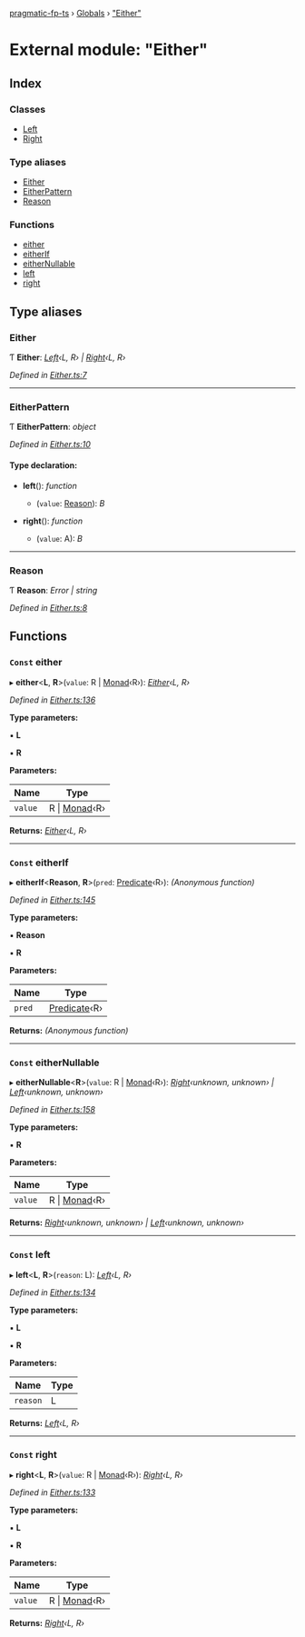 [pragmatic-fp-ts](../README.md) › [Globals](../globals.md) › ["Either"](_either_.md)

# External module: "Either"

## Index

### Classes

* [Left](../classes/_either_.left.md)
* [Right](../classes/_either_.right.md)

### Type aliases

* [Either](_either_.md#either)
* [EitherPattern](_either_.md#eitherpattern)
* [Reason](_either_.md#reason)

### Functions

* [either](_either_.md#const-either)
* [eitherIf](_either_.md#const-eitherif)
* [eitherNullable](_either_.md#const-eithernullable)
* [left](_either_.md#const-left)
* [right](_either_.md#const-right)

## Type aliases

###  Either

Ƭ **Either**: *[Left](../classes/_either_.left.md)‹L, R› | [Right](../classes/_either_.right.md)‹L, R›*

*Defined in [Either.ts:7](https://github.com/hermann-p/pragmatic-fp-ts/blob/bab22d3/src/Either.ts#L7)*

___

###  EitherPattern

Ƭ **EitherPattern**: *object*

*Defined in [Either.ts:10](https://github.com/hermann-p/pragmatic-fp-ts/blob/bab22d3/src/Either.ts#L10)*

#### Type declaration:

* **left**(): *function*

  * (`value`: [Reason](_either_.md#reason)): *B*

* **right**(): *function*

  * (`value`: A): *B*

___

###  Reason

Ƭ **Reason**: *Error | string*

*Defined in [Either.ts:8](https://github.com/hermann-p/pragmatic-fp-ts/blob/bab22d3/src/Either.ts#L8)*

## Functions

### `Const` either

▸ **either**<**L**, **R**>(`value`: R | [Monad](../classes/_monad_.monad.md)‹R›): *[Either](_either_.md#either)‹L, R›*

*Defined in [Either.ts:136](https://github.com/hermann-p/pragmatic-fp-ts/blob/bab22d3/src/Either.ts#L136)*

**Type parameters:**

▪ **L**

▪ **R**

**Parameters:**

Name | Type |
------ | ------ |
`value` | R &#124; [Monad](../classes/_monad_.monad.md)‹R› |

**Returns:** *[Either](_either_.md#either)‹L, R›*

___

### `Const` eitherIf

▸ **eitherIf**<**Reason**, **R**>(`pred`: [Predicate](_types_.md#predicate)‹R›): *(Anonymous function)*

*Defined in [Either.ts:145](https://github.com/hermann-p/pragmatic-fp-ts/blob/bab22d3/src/Either.ts#L145)*

**Type parameters:**

▪ **Reason**

▪ **R**

**Parameters:**

Name | Type |
------ | ------ |
`pred` | [Predicate](_types_.md#predicate)‹R› |

**Returns:** *(Anonymous function)*

___

### `Const` eitherNullable

▸ **eitherNullable**<**R**>(`value`: R | [Monad](../classes/_monad_.monad.md)‹R›): *[Right](../classes/_either_.right.md)‹unknown, unknown› | [Left](../classes/_either_.left.md)‹unknown, unknown›*

*Defined in [Either.ts:158](https://github.com/hermann-p/pragmatic-fp-ts/blob/bab22d3/src/Either.ts#L158)*

**Type parameters:**

▪ **R**

**Parameters:**

Name | Type |
------ | ------ |
`value` | R &#124; [Monad](../classes/_monad_.monad.md)‹R› |

**Returns:** *[Right](../classes/_either_.right.md)‹unknown, unknown› | [Left](../classes/_either_.left.md)‹unknown, unknown›*

___

### `Const` left

▸ **left**<**L**, **R**>(`reason`: L): *[Left](../classes/_either_.left.md)‹L, R›*

*Defined in [Either.ts:134](https://github.com/hermann-p/pragmatic-fp-ts/blob/bab22d3/src/Either.ts#L134)*

**Type parameters:**

▪ **L**

▪ **R**

**Parameters:**

Name | Type |
------ | ------ |
`reason` | L |

**Returns:** *[Left](../classes/_either_.left.md)‹L, R›*

___

### `Const` right

▸ **right**<**L**, **R**>(`value`: R | [Monad](../classes/_monad_.monad.md)‹R›): *[Right](../classes/_either_.right.md)‹L, R›*

*Defined in [Either.ts:133](https://github.com/hermann-p/pragmatic-fp-ts/blob/bab22d3/src/Either.ts#L133)*

**Type parameters:**

▪ **L**

▪ **R**

**Parameters:**

Name | Type |
------ | ------ |
`value` | R &#124; [Monad](../classes/_monad_.monad.md)‹R› |

**Returns:** *[Right](../classes/_either_.right.md)‹L, R›*
